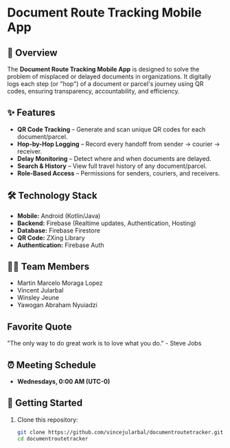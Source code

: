 # Document Route Tracking Mobile App

## 📌 Overview
The **Document Route Tracking Mobile App** is designed to solve the problem of misplaced or delayed documents in organizations. It digitally logs each step (or "hop") of a document or parcel's journey using QR codes, ensuring transparency, accountability, and efficiency.

## ✨ Features
- **QR Code Tracking** – Generate and scan unique QR codes for each document/parcel.
- **Hop-by-Hop Logging** – Record every handoff from sender → courier → receiver.
- **Delay Monitoring** – Detect where and when documents are delayed.
- **Search & History** – View full travel history of any document/parcel.
- **Role-Based Access** – Permissions for senders, couriers, and receivers.

## 🛠️ Technology Stack
- **Mobile:** Android (Kotlin/Java)
- **Backend:** Firebase (Realtime updates, Authentication, Hosting)
- **Database:** Firebase Firestore
- **QR Code:** ZXing Library
- **Authentication:** Firebase Auth

## 👨‍💻 Team Members
- Martin Marcelo Moraga Lopez  
- Vincent Jularbal  
- Winsley Jeune  
- Yawogan Abraham Nyuiadzi  

## Favorite Quote
"The only way to do great work is to love what you do." - Steve Jobs
  
## ⏰ Meeting Schedule
- **Wednesdays, 0:00 AM (UTC-0)**

## 🚀 Getting Started
1. Clone this repository:
   ```bash
   git clone https://github.com/vincejularbal/documentroutetracker.git
   cd documentroutetracker
